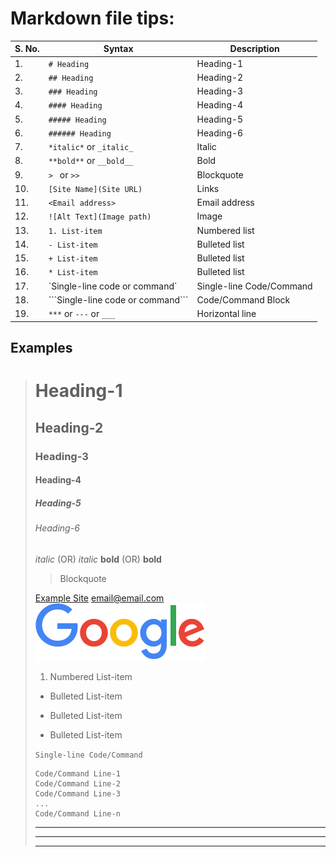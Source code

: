 # Markdown file tips:

| S. No. | Syntax                                | Description              |
|--------|---------------------------------------|--------------------------|
| 1.     | `# Heading`                           | Heading-1                |
| 2.     | `## Heading`                          | Heading-2                |
| 3.     | `### Heading`                         | Heading-3                |
| 4.     | `#### Heading`                        | Heading-4                |
| 5.     | `##### Heading`                       | Heading-5                |
| 6.     | `###### Heading`                      | Heading-6                |
| 7.     | `*italic*` or `_italic_`              | Italic                   |
| 8.     | `**bold**` or `__bold__`              | Bold                     |
| 9.     | `> ` or `>>`                          | Blockquote               |
| 10.    | `[Site Name](Site URL)`               | Links                    |
| 11.    | `<Email address>`                     | Email address            |
| 12.    | `![Alt Text](Image path)`             | Image                    |
| 13.    | `1. List-item`                        | Numbered list            |
| 14.    | `- List-item`                         | Bulleted list            |
| 15.    | `+ List-item`                         | Bulleted list            |
| 16.    | `* List-item`                         | Bulleted list            |
| 17.    | \`Single-line code or command\`       | Single-line Code/Command |
| 18.    | \```Single-line code or command\```   | Code/Command Block       |
| 19.    | `***` or `---` or `___`               | Horizontal line          |

## Examples
> # Heading-1
> ## Heading-2
> ### Heading-3
> #### Heading-4
> ##### Heading-5
> ###### Heading-6
> *italic* (OR) _italic_
> **bold** (OR) __bold__
> > Blockquote
> 
> [Example Site](https://example.com)
> <email@email.com>
> ![Google Logo](googlelogo_logo.png)
> 1. Numbered List-item
> - Bulleted List-item
> + Bulleted List-item
> * Bulleted List-item
> 
> `Single-line Code/Command`
> ```
> Code/Command Line-1
> Code/Command Line-2
> Code/Command Line-3
> ...
> Code/Command Line-n
> ```
> ***
> ---
> ___
